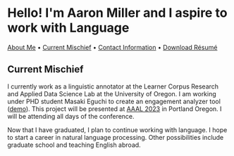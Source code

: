 # Hello! I'm Aaron Miller and I aspire to work with Language

<p>
<a href="https://amille929.github.io/">About Me</a>
• <a href="https://amille929.github.io/docs/current_mischief">Current Mischief</a>
• <a href="https://amille929.github.io/docs/contact">Contact Information</a>
• <a href="https://github.com/Amille929/Amille929.github.io/files/10572139/A_Miller.resume.docx">Download Résumé</a>
</p>

## Current Mischief
I currently work as a linguistic annotator at the Learner Corpus Research and Applied Data Science Lab at the University of Oregon. I am working under PHD student Masaki Eguchi to create an engagement analyzer tool ([demo](https://huggingface.co/spaces/egumasa/engagement-analyzer-demo)). This project will be presented at [AAAL 2023](https://www.aaal.org/events/aaal-2023-conference---portland-oregon) in Portland Oregon. I will be attending all days of the conference.

Now that I have graduated, I plan to continue working with language. I hope to start a career in natural language processing. Other possibilities include graduate school and teaching English abroad.